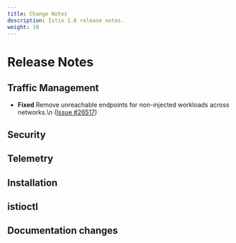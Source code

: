 ```yaml
---
title: Change Notes
description: Istio 1.6 release notes.
weight: 10
---
```

# Release Notes

## Traffic Management






- **Fixed** Remove unreachable endpoints for non-injected workloads across networks.\n ([Issue #26517](https://github.com/istio/istio/issues/26517))





## Security











## Telemetry











## Installation











## istioctl











## Documentation changes










